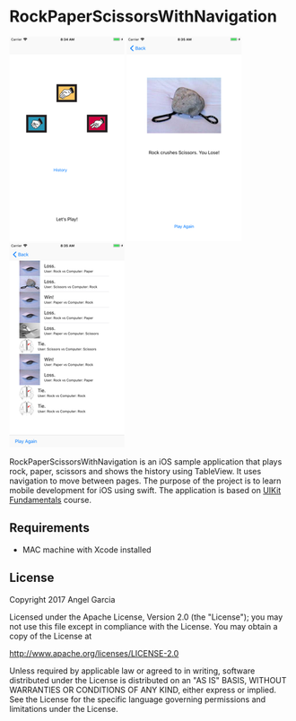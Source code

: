 # RockPaperScissorsWithNavigation


![Scheme](/screenshots/SimulatorScreenShot-iPhone8Plus-2017-11-21at08.34.50.png)
![Scheme](/screenshots/SimulatorScreenShot-iPhone8Plus-2017-11-21at08.35.20.png)
![Scheme](/screenshots/SimulatorScreenShot-iPhone8Plus-2017-11-21at08.35.30.png)


RockPaperScissorsWithNavigation is an iOS sample application that plays rock, paper, scissors and shows the history using TableView. It uses navigation to move between pages.
The purpose of the project is to learn mobile development for iOS using swift.
The application is based on [UIKit Fundamentals](https://www.udacity.com/course/uikit-fundamentals--ud788) course.


## Requirements
- MAC machine with Xcode installed



## License

Copyright 2017 Angel Garcia

Licensed under the Apache License, Version 2.0 (the "License"); you may not use this file except in compliance with the License. You may obtain a copy of the License at

http://www.apache.org/licenses/LICENSE-2.0

Unless required by applicable law or agreed to in writing, software distributed under the License is distributed on an "AS IS" BASIS, WITHOUT WARRANTIES OR CONDITIONS OF ANY KIND, either express or implied. See the License for the specific language governing permissions and limitations under the License.

